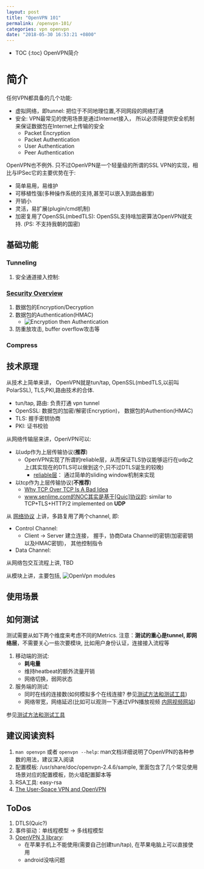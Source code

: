 ```yaml
---
layout: post
title: "OpenVPN 101"
permalink: /openvpn-101/
categories: vpn openvpn
date: "2018-05-30 16:53:21 +0800"
---
```


* TOC
{:toc}
OpenVPN简介

# 简介

任何VPN都具备的几个功能:

* 虚拟网络，即tunnel: 把位于不同地理位置,不同网段的网络打通
* 安全: VPN最常见的使用场景是通过Internet接入， 所以必须得提供安全机制来保证数据包在Internet上传输的安全
  * Packet Encryption
  * Packet Authentication
  * User Authentication
  * Peer Authentication

OpenVPN也不例外. 只不过OpenVPN是一个轻量级的所谓的SSL VPN的实现，相比与IPSec它的主要优势在于:

* 简单易用，易维护
* 可移植性强(多种操作系统的支持,甚至可以嵌入到路由器里)
* 开销小
* 灵活，易扩展(plugin/cmd机制)
* 加密复用了OpenSSL(mbedTLS): OpenSSL支持啥加密算法OpenVPN就支持. (PS: 不支持我朝的国密)

## 基础功能

### Tunneling

1. 安全通道接入控制:

### [Security Overview]

1. 数据包的Encryption/Decryption
2. 数据包的Authentication(HMAC)
    * ![Encryption then Authentication][Encryption then Authentication]
3. 防重放攻击, buffer overflow攻击等

### Compress

## 技术原理

从技术上简单来讲， OpenVPN就是tun/tap, OpenSSL(mbedTLS,以前叫PolarSSL), TLS,PKI,路由技术的合体.

* tun/tap, 路由: 负责打通 vpn tunnel
* OpenSSL: 数据包的加密/解密(Encryption)， 数据包的Authention(HMAC)
* TLS: 握手密钥协商
* PKI: 证书校验

从网络传输层来讲，OpenVPN可以:

* 以udp作为上层传输协议(**推荐**)
  * OpenVPN实现了所谓的reliable层，从而保证TLS协议能够运行在udp之上(其实现在的DTLS可以做到这个,只不过DTLS诞生的较晚)
    * [reliable层]： 通过简单的sliding window机制来实现
* 以tcp作为上层传输协议(**不推荐**)
  * [Why TCP Over TCP Is A Bad Idea]
  * www.senlime.com的NOC其实是基于[Quic]协议的: similar to TCP+TLS+HTTP/2 implemented on **UDP**

从 [网络协议] 上讲，多路复用了两个channel, 即:

* Control Channel:
  * Client -> Server 建立连接， 握手，协商Data Channel的密钥(加密密钥以及HMAC密钥)， 其他控制指令
* Data Channel:

从网络包交互流程上讲, TBD

从模块上讲，主要包括,
![OpenVpn modules][OpenVPN 3.0 modules]


## 使用场景

## 如何测试

测试需要从如下两个维度来考虑不同的Metrics. 注意：**测试的重心是tunnel, 即网络层**，不需要关心一些次要模块, 比如用户身份认证，连接接入流程等

1. 移动端的测试:
    * **耗电量**
    * 维持heatbeat的额外流量开销
    * 网络切换，弱网状态
2. 服务端的测试:
    * 同时在线的连接数(如何模拟多个在线连接? 参见[测试方法和测试工具])
    * 网络带宽，网络延迟(比如可以观测一下通过VPN播放视频 [内网视频网站])

参见[测试方法和测试工具]

## 建议阅读资料

1. ```man openvpn``` 或者 ```openvpn --help```: man文档详细说明了OpenVPN的各种参数的用法，建议深入阅读
2. 配置模板: /usr/share/doc/openvpn-2.4.6/sample, 里面包含了几个常见使用场景对应的配置模板，防火墙配置脚本等
3. RSA工具: easy-rsa
4. [The User-Space VPN and OpenVPN]

## ToDos

1. DTLS(Quic?)
2. 事件驱动：单线程模型 -> 多线程模型
3. [OpenVPN 3 library]:
    * 在苹果手机上不能使用(需要自己创建tun/tap), 在苹果电脑上可以直接使用
    * android没啥问题

[reliable层]: https://build.openvpn.net/doxygen/html/group__reliable.html
[网络协议]: https://build.openvpn.net/doxygen/html/network_protocol.html
[The User-Space VPN and OpenVPN]: https://openvpn.net/papers/BLUG-talk/index.html
[Why TCP Over TCP Is A Bad Idea]: http://sites.inka.de/bigred/devel/tcp-tcp.html
[Quic]: https://www.chromium.org/quic
[OpenVPN 3.0 modules]: https://community.openvpn.net/openvpn/raw-attachment/wiki/RoadMap/openvpn-3.0.png "OpenVPN modules"
[OpenVPN 3 library]: https://github.com/OpenVPN/openvpn3
[内网视频网站]: http://192.168.30.22/v
[测试方法和测试工具]: http://192.168.33.218/display/~xifeng/qa+todos
[Security Overview]: https://openvpn.net/index.php/open-source/documentation/security-overview.html
[Encryption then Authentication]: https://upload.wikimedia.org/wikipedia/commons/b/b9/Authenticated_Encryption_EtM.png "Encryption then Authentication"